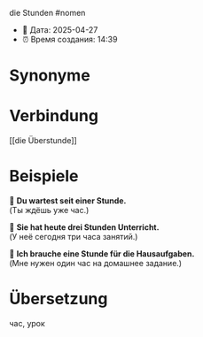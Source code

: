 die Stunden
#nomen
- 📍 Дата: 2025-04-27
- ⏰ Время создания: 14:39
# Synonyme

# Verbindung 
[[die Überstunde]]
# Beispiele
🔹 **Du wartest seit einer Stunde.**  
(Ты ждёшь уже час.)

🔹 **Sie hat heute drei Stunden Unterricht.**  
(У неё сегодня три часа занятий.)

🔹 **Ich brauche eine Stunde für die Hausaufgaben.**  
(Мне нужен один час на домашнее задание.)
# Übersetzung
час, урок